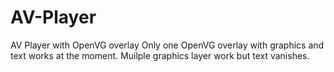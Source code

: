 # AV-Player
AV Player with OpenVG overlay
Only one OpenVG overlay with graphics and text works at the moment.
Muilple graphics layer work but text vanishes.
